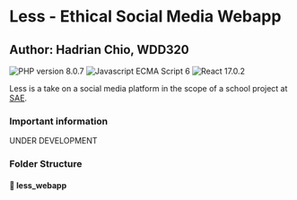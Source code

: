 # Less - Ethical Social Media Webapp


## Author: Hadrian Chio, WDD320
<img alt="PHP version 8.0.7" src="https://img.shields.io/badge/PHP-8.0.7-blueviolet"> <img src="https://img.shields.io/badge/JS-ES6-yellow" alt="Javascript ECMA Script 6"> <img src="https://https://img.shields.io/badge/React-17.0.2-red" alt="React 17.0.2">

Less is a take on a social media platform in the scope of a school project at [SAE](https://www.sae.edu/che/de/).

### Important information
UNDER DEVELOPMENT

### Folder Structure

#### 📂  less_webapp

```
